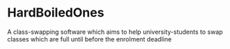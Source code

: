 # HardBoiledOnes

A class-swapping software which aims to help university-students to swap classes which are full until before the enrolment deadline

